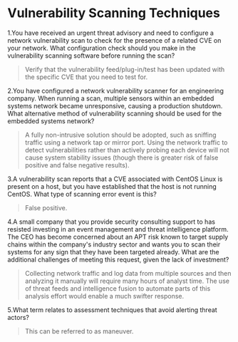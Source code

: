 
# Vulnerability Scanning Techniques

1.You have received an urgent threat advisory and need to configure a network vulnerability scan to check for the presence of a related CVE on your network. What configuration check should you make in the vulnerability scanning software before running the scan?

 > Verify that the vulnerability feed/plug-in/test has been updated with the specific CVE that you need to test for.

2.You have configured a network vulnerability scanner for an engineering company. When running a scan, multiple sensors within an embedded systems network became unresponsive, causing a production shutdown. What alternative method of vulnerability scanning should be used for the embedded systems network?

 > A fully non-intrusive solution should be adopted, such as sniffing traffic using a network tap or mirror port. Using the network traffic to detect vulnerabilities rather than actively probing each device will not cause system stability issues (though there is greater risk of false positive and false negative results).

3.A vulnerability scan reports that a CVE associated with CentOS Linux is present on a host, but you have established that the host is not running CentOS. What type of scanning error event is this?

 > False positive.

4.A small company that you provide security consulting support to has resisted investing in an event management and threat intelligence platform. The CEO has become concerned about an APT risk known to target supply chains within the company's industry sector and wants you to scan their systems for any sign that they have been targeted already. What are the additional challenges of meeting this request, given the lack of investment?

 > Collecting network traffic and log data from multiple sources and then analyzing it manually will require many hours of analyst time. The use of threat feeds and intelligence fusion to automate parts of this analysis effort would enable a much swifter response.

5.What term relates to assessment techniques that avoid alerting threat actors?

 > This can be referred to as maneuver.
